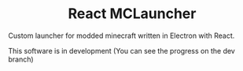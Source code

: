 
<h1 align="center">React MCLauncher</h1>

Custom launcher for modded minecraft written in Electron with React.

This software is in development (You can see the progress on the dev branch) 
